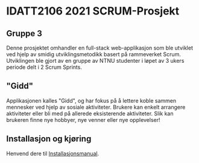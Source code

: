 # IDATT2106 2021 SCRUM-Prosjekt
## Gruppe 3

Denne prosjektet omhandler en full-stack web-applikasjon som ble utviklet ved hjelp av smidig utviklingsmetodikk basert på rammeverket Scrum. Utviklingen ble gjort av en gruppe av NTNU studenter i løpet av 3 ukers periode delt i 2 Scrum Sprints.

## "Gidd"

Applikasjonen kalles "Gidd", og har fokus på å lettere koble sammen mennesker ved hjelp av sosiale aktiviteter. Brukere kan enkelt arrangere aktiviteter eller bli med på allerede eksisterende aktiviteter. Slik kan brukeren finne nye hobbyer, nye venner eller nye opplevelser!

## Installasjon og kjøring
Henvend dere til [Installasjonsmanual](https://gitlab.stud.idi.ntnu.no/martsha/idatt2106_2021_3/-/wikis/Installasjon).

